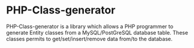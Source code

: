 # PHP-Class-generator
PHP-Class-generator is a library which allows a PHP programmer to generate Entity classes from a MySQL/PostGreSQL database table.  These classes permits to get/set/insert/remove data from/to the database.
